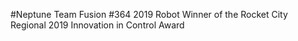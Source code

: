 #Neptune
Team Fusion #364 2019 Robot
Winner of the Rocket City Regional 2019 Innovation in Control Award
